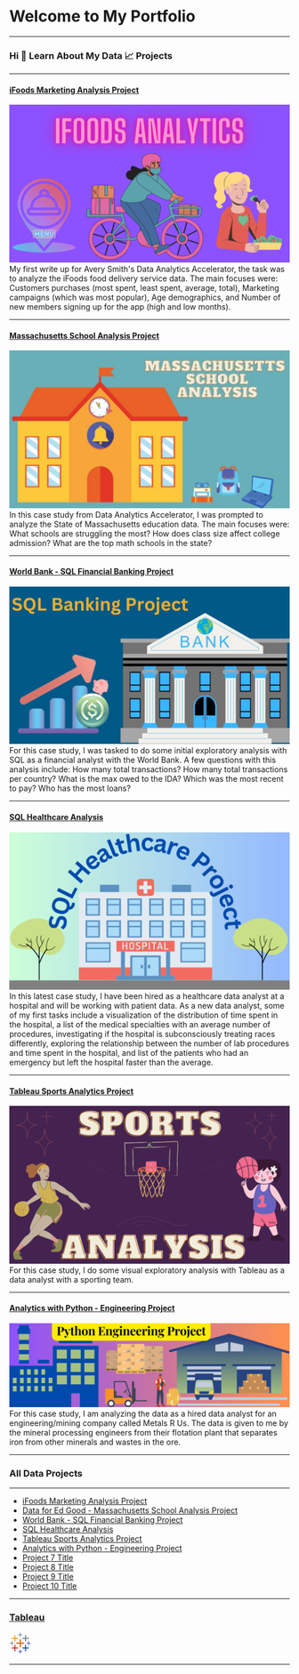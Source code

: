 # Welcome to My Portfolio

---

### Hi 👋 Learn About My Data 📈 Projects

---
#### [iFoods Marketing Analysis Project](https://www.linkedin.com/pulse/ifoods-marketing-analysis-juanita-p/)
[<img src="/images/iFoods Analytics.png?raw=true"/>](https://www.linkedin.com/pulse/ifoods-marketing-analysis-juanita-p/)
My first write up for Avery Smith's Data Analytics Accelerator, the task was to analyze the iFoods food delivery service data. The main focuses were:
 Customers purchases (most spent, least spent, average, total), 
 Marketing campaigns (which was most popular),
 Age demographics,
 and Number of new members signing up for the app (high and low months).
 
---
#### [Massachusetts School Analysis Project](https://www.linkedin.com/pulse/data-ed-good-massachusetts-school-analysis-juanita-p/)
[<img src="images/Education Project M3.jpg?raw=true"/>](https://www.linkedin.com/pulse/data-ed-good-massachusetts-school-analysis-juanita-p/)
In this case study from Data Analytics Accelerator, I was prompted to analyze the State of Massachusetts education data. The main focuses were:
What schools are struggling the most?
How does class size affect college admission?
What are the top math schools in the state? 

---
#### [World Bank - SQL Financial Banking Project](/bank.md)
[<img src="images/SQL Banking Project(1).jpg?raw=true"/>](/bank.md)
For this case study, I was tasked to do some initial exploratory analysis with SQL as a financial analyst with the World Bank.
A few questions with this analysis include: How many total transactions? How many total transactions per country? What is the max owed to the IDA? 
Which was the most recent to pay? Who has the most loans?


---
#### [SQL Healthcare Analysis](https://www.linkedin.com/pulse/sql-healthcare-analysis-juanita-p)
[<img src="images/SQL Healthcare Analytics Project.png?raw=true"/>](https://www.linkedin.com/pulse/sql-healthcare-analysis-juanita-p)
In this latest case study, I have been hired as a healthcare data analyst at a hospital and will be working with patient data. As a new data analyst, some of my first tasks include a visualization of the distribution of time spent in the hospital, a list of the medical specialties with an average number of procedures, investigating if the hospital is subconsciously treating races differently, exploring the relationship between the number of lab procedures and time spent in the hospital, and list of the patients who had an emergency but left the hospital faster than the average.


---
#### [Tableau Sports Analytics Project](/sports.md)
[<img src="images/Sports Analysis Project.png?raw=true"/>](/sports.md)
For this case study, I do some visual exploratory analysis with Tableau as a data analyst with a sporting team.


---
#### [Analytics with Python - Engineering Project](https://www.linkedin.com/pulse/analytics-python-engineering-project-juanita-p/)
[<img src="images/Python_Eng_prj.png?raw=true"/>](https://www.linkedin.com/pulse/analytics-python-engineering-project-juanita-p/)
For this case study, I am analyzing the data as a hired data analyst for an engineering/mining company called Metals R Us. The data is given to me by the mineral processing engineers from their flotation plant that separates iron from other minerals and wastes in the ore.


---
### All Data Projects

---
- [iFoods Marketing Analysis Project](https://www.linkedin.com/pulse/ifoods-marketing-analysis-juanita-p/)
- [Data for Ed Good - Massachusetts School Analysis Project](https://www.linkedin.com/pulse/data-ed-good-massachusetts-school-analysis-juanita-p/)
- [World Bank - SQL Financial Banking Project](/bank.md)
- [SQL Healthcare Analysis](https://www.linkedin.com/pulse/sql-healthcare-analysis-juanita-p)
- [Tableau Sports Analytics Project](/sports.md)
- [Analytics with Python - Engineering Project](https://www.linkedin.com/pulse/analytics-python-engineering-project-juanita-p/)
- [Project 7 Title](http://example.com/)
- [Project 8 Title](http://example.com/)
- [Project 9 Title](http://example.com/)
- [Project 10 Title](http://example.com/)



---
### [Tableau](https://public.tableau.com/app/profile/jj1485) 
[<img src="/images/tableau_icon.png?raw=true"/>](https://public.tableau.com/app/profile/jj1485)

---

